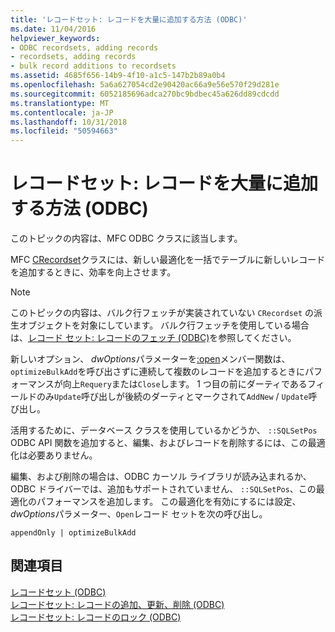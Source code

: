 ```yaml
---
title: 'レコードセット: レコードを大量に追加する方法 (ODBC)'
ms.date: 11/04/2016
helpviewer_keywords:
- ODBC recordsets, adding records
- recordsets, adding records
- bulk record additions to recordsets
ms.assetid: 4685f656-14b9-4f10-a1c5-147b2b89a0b4
ms.openlocfilehash: 5a6a627054cd2e90420ac66a9e56e570f29d281e
ms.sourcegitcommit: 6052185696adca270bc9bdbec45a626dd89cdcdd
ms.translationtype: MT
ms.contentlocale: ja-JP
ms.lasthandoff: 10/31/2018
ms.locfileid: "50594663"
---
```

# <a name="recordset-adding-records-in-bulk-odbc"></a>レコードセット: レコードを大量に追加する方法 (ODBC)

このトピックの内容は、MFC ODBC クラスに該当します。

MFC [CRecordset](../../mfc/reference/crecordset-class.md)クラスには、新しい最適化を一括でテーブルに新しいレコードを追加するときに、効率を向上させます。

> [!NOTE]
> このトピックの内容は、バルク行フェッチが実装されていない `CRecordset` の派生オブジェクトを対象にしています。 バルク行フェッチを使用している場合は、[レコード セット: レコードのフェッチ (ODBC)](../../data/odbc/recordset-fetching-records-in-bulk-odbc.md)を参照してください。

新しいオプション、 *dwOptions*パラメーターを[:open](../../mfc/reference/crecordset-class.md#open)メンバー関数は、 `optimizeBulkAdd`を呼び出さずに連続して複数のレコードを追加するときにパフォーマンスが向上`Requery`または`Close`します。 1 つ目の前にダーティであるフィールドのみ`Update`呼び出しが後続のダーティとマークされて`AddNew` / `Update`呼び出し。

活用するために、データベース クラスを使用しているかどうか、 `::SQLSetPos` ODBC API 関数を追加すると、編集、およびレコードを削除するには、この最適化は必要ありません。

編集、および削除の場合は、ODBC カーソル ライブラリが読み込まれるか、ODBC ドライバーでは、追加もサポートされていません、 `::SQLSetPos`、この最適化のパフォーマンスを追加します。 この最適化を有効にするには設定、 *dwOptions*パラメーター、`Open`レコード セットを次の呼び出し。

```
appendOnly | optimizeBulkAdd
```

## <a name="see-also"></a>関連項目

[レコードセット (ODBC)](../../data/odbc/recordset-odbc.md)<br/>
[レコードセット: レコードの追加、更新、削除 (ODBC)](../../data/odbc/recordset-adding-updating-and-deleting-records-odbc.md)<br/>
[レコードセット: レコードのロック (ODBC)](../../data/odbc/recordset-locking-records-odbc.md)